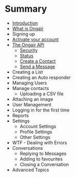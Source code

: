 # Summary

* [Introduction](README.md)
* [What is Ongair](chapter1.md)
* Signing up
* [Activate your account](activate_your_account.md)
* [The Ongair API](API_overview.md)
   * [Security](API_security.md)
   * [Status](API_status.md)
   * [Create a Contact](API_create_a_contact.md)
   * [Send a Message](API_send_a_message.md)
* Creating a List
* Creating an Auto responder
* Managing Users
* Manage contacts
   * Uploading a CSV file
* Attaching an image
* User Management
* Logging in for the first time
* Reports
* Settings
   * Account Settings
   * Profile Settings
   * Other Settings
* WTF - Dealing with Errors
* Conversations
   * Replying to Messages
   * Adding to favourites
   * Closing a Conversation
* Advanced Topics

